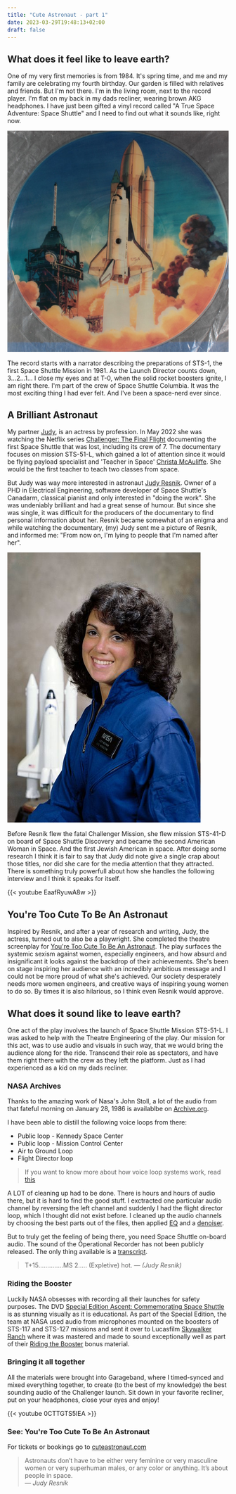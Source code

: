 ```yaml
---
title: "Cute Astronaut - part 1"
date: 2023-03-29T19:48:13+02:00
draft: false
---
```

## What does it feel like to leave earth?
One of my very first memories is from 1984. It's spring time, and me and my family are celebrating my fourth birthday. Our garden is filled with relatives and friends. But I'm not there. I'm in the living room, next to the record player. I'm flat on my back in my dads recliner, wearing brown AKG headphones. I have just been gifted a vinyl record called "A True Space Adventure: Space Shuttle" and I need to find out what it sounds like, right now.

![Vinyl record](record.jpg)

The record starts with a narrator describing the preparations of STS-1, the first Space Shuttle Mission in 1981. As the Launch Director counts down, 3...2...1... I close my eyes and at T-0, when the solid rocket boosters ignite, I am right there. I'm part of the crew of Space Shuttle Columbia. It was the most exciting thing I had ever felt. And I've been a space-nerd ever since.


## A Brilliant Astronaut
My partner [Judy](https://www.imdb.com/name/nm5337715), is an actress by profession. In May 2022 she was watching the Netflix series [Challenger: The Final Flight](https://www.netflix.com/title/81012137) documenting the first Space Shuttle that was lost, including its crew of 7. The documentary focuses on mission STS-51-L, which gained a lot of attention since it would be flying payload specialist and 'Teacher in Space' [Christa McAuliffe](https://en.wikipedia.org/wiki/Christa_McAuliffe). She would be the first teacher to teach two classes from space.

But Judy was way more interested in astronaut [Judy Resnik](https://en.wikipedia.org/wiki/Judith_Resnik). Owner of a PHD in Electrical Engineering, software developer of Space Shuttle's Canadarm, classical pianist and only interested in "doing the work". She was undeniably brilliant and had a great sense of humour. But since she was single, it was difficult for the producers of the documentary to find personal information about her. Resnik became somewhat of an enigma and while watching the documentary, (my) Judy sent me a picture of Resnik, and informed me: "From now on, I'm lying to people that I'm named after her".

![Judith Resnik portrait](resnik.jpg)

Before Resnik flew the fatal Challenger Mission, she flew mission STS-41-D on board of Space Shuttle Discovery and became the second American Woman in Space. And the first Jewish American in space. After doing some research I think it is fair to say that Judy did note give a single crap about those titles, nor did she care for the media attention that they attracted. There is something truly powerfull about how she handles the following interview and I think it speaks for itself.

{{< youtube EaafRyuwA8w >}}


## You're Too Cute To Be An Astronaut
Inspired by Resnik, and after a year of research and writing, Judy, the actress, turned out to also be a playwright. She completed the theatre screenplay for [You're Too Cute To Be An Astronaut](https://www.cuteastronaut.com/). The play surfaces the systemic sexism against women, especially engineers, and how absurd and insignificant it looks against the backdrop of their achievements. She's been on stage inspiring her audience with an incredibly ambitious message and I could not be more proud of what she's achieved. Our society desperately needs more women engineers, and creative ways of inspiring young women to do so. By times it is also hilarious, so I think even Resnik would approve.


## What does it sound like to leave earth?
One act of the play involves the launch of Space Shuttle Mission STS-51-L. I was asked to help with the Theatre Engineering of the play. Our mission for this act, was to use audio and visuals in such way, that we would bring the audience along for the ride. Transcend their role as spectators, and have them right there with the crew as they left the platform. Just as I had experienced as a kid on my dads recliner.

### NASA Archives
Thanks to the amazing work of Nasa's John Stoll, a lot of the audio from that fateful morning on January 28, 1986 is availablbe on [Archive.org](https://archive.org/details/STS-51L). 

I have been able to distill the following voice loops from there:
* Public loop - Kennedy Space Center
* Public loop - Mission Control Center
* Air to Ground Loop
* Flight Director loop

> If you want to know more about how voice loop systems work, read [this](https://www.interruptions.net/literature/Patterson-CSCW-JCC99.pdf)

A LOT of cleaning up had to be done. There is hours and hours of audio there, but it is hard to find the good stuff. I exctracted one particular audio channel by reversing the left channel and suddenly I had the flight director loop, which I thought did not exist before. I cleaned up the audio channels by choosing the best parts out of the files, then applied [EQ](https://www.tokyodawn.net/tdr-nova/) and a [denoiser](https://bertomaudio.com/denoiser-classic.html).

But to truly get the feeling of being there, you need Space Shuttle on-board audio. The sound of the Operational Recorder has not been publicly released. The only thing available is a [transcript](https://history.nasa.gov/transcript.html).
> T+15..............MS 2..... (Expletive) hot.
— <cite>(Judy Resnik)</cite>


### Riding the Booster
Luckily NASA obsesses with recording all their launches for safety purposes. The DVD [Special Edition Ascent: Commemorating Space Shuttle](https://www.youtube.com/watch?v=W2VygftZSCs) is as stunning visually as it is educational. As part of the Special Edition, the team at NASA used audio from microphones mounted on the boosters of STS-117 and STS-127 missions and sent it over to Lucasfilm  [Skywalker Ranch](https://www.lucasfilm.com/campuses/skywalker-ranch/) where it was mastered and made to sound exceptionally well as part of their [Riding the Booster](https://www.youtube.com/watch?v=527fb3-UZGo&t=9s) bonus material.


### Bringing it all together
All the materials were brought into Garageband, where I timed-synced and mixed everything together, to create (to the best of my knowledge) the best sounding audio of the Challenger launch. Sit down in your favorite recliner, put on your headphones,  close your eyes and enjoy!

{{< youtube 0CTTGTS5IEA >}}


### See: You're Too Cute To Be An Astronaut
For tickets or bookings go to [cuteastronaut.com](https://www.cuteastronaut.com/)
> Astronauts don’t have to be either very feminine or very masculine women or very superhuman males, or any color or anything. It’s about people in space.<br>
> — <cite>Judy Resnik</cite>

